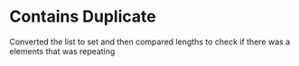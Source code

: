 # Contains Duplicate

Converted the list to set and then compared lengths to check if there was a elements that was repeating
